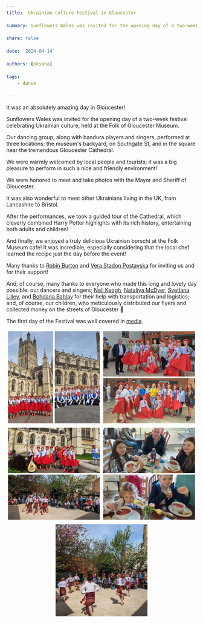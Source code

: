 ```yaml
---
title:  Ukrainian culture Festival in Gloucester

summary: Sunflowers Wales was invited for the opening day of a two-week festival celebrating Ukrainian culture.

share: false

date: '2024-04-14' 

authors: [oksana]

tags:
    - dance
    
---
```


It was an absolutely amazing day in Gloucester! 

Sunflowers Wales was invited for the opening day of a two-week festival celebrating Ukrainian culture, held at the Folk of Gloucester Museum. 

Our dancing group, along with bandura players and singers, performed at three locations: the museum's backyard, on Southgate St, and in the square near the tremendous Gloucester Cathedral. 

We were warmly welcomed by local people and tourists; it was a big pleasure to perform in such a nice and friendly environment! 

We were honored to meet and take photos with the Mayor and Sheriff of Gloucester.

It was also wonderful to meet other Ukrainians living in the UK, from Lancashire to Bristol.

After the performances, we took a guided tour of the Cathedral, which cleverly combined Harry Potter highlights with its rich history, entertaining both adults and children! 

And finally, we enjoyed a truly delicious Ukrainian borscht at the Folk Museum cafe! It was incredible, especially considering that the local chef learned the recipe just the day before the event! 

Many thanks to <a href="https://www.facebook.com/groups/601579067497655/user/905920245/" target="_blank">Robin Burton</a> and <a href="https://www.facebook.com/groups/601579067497655/user/537938318/" target="_blank">Vera Stadon Postavska</a> for inviting us and for their support! 

And, of course, many thanks to everyone who made this long and lovely day possible: our dancers and singers; <a href="https://www.facebook.com/groups/601579067497655/user/100021561261219/" target="_blank">Neil Keogh</a>, <a href="https://www.facebook.com/groups/601579067497655/user/100003706749621/" target="_blank">Nataliya McDyer</a>, <a href="https://www.facebook.com/groups/601579067497655/user/100001687011241/" target="_blank">Svetlana Lilley</a>, and <a href="https://www.facebook.com/groups/601579067497655/user/1488936646/" target="_blank">Bohdana Bahlay</a> for their help with transportation and logistics; and, of course, our children, who meticulously distributed our flyers and collected money on the streets of Gloucester 🙂

The first day of the Festival was well covered in <a href="https://www.bbc.co.uk/news/uk-england-gloucestershire-68808219" target="_blank">media</a>.

<div style="margin-top: 0; text-align: center;"><img src="Glou-1.jpg" alt="Gloucester 2024" width="50%" style="display: inline; margin-top: 0;"/><img src="Glou-2.jpg" alt="Gloucester 2024" width="50%" style="display: inline; margin-top: 0;"/></div>

<div style="margin-top: 0; text-align: center;"><img src="Glou-3.jpg" alt="Gloucester 2024" width="50%" style="display: inline; margin-top: 0;"/><img src="Glou-4.jpg" alt="Gloucester 2024" width="50%" style="display: inline; margin-top: 0;"/></div>

<div style="margin-top: 0; text-align: center;"><img src="Glou-5.jpg" alt="Gloucester 2024" width="50%" style="display: inline; margin-top: 0;"/></div>
